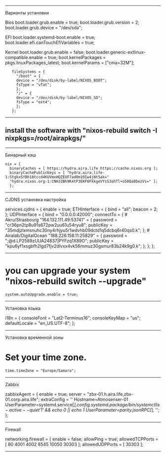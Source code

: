 ********************************************************************************
Варианты установки

  Bios
        boot.loader.grub.enable = true;
        boot.loader.grub.version = 2;
        boot.loader.grub.device = "/dev/sda";

  EFI
       boot.loader.systemd-boot.enable = true;
       boot.loader.efi.canTouchEfiVariables = true;

  Kernel
       boot.loader.grub.enable = false;
       boot.loader.generic-extlinux-compatible.enable = true;
       boot.kernelPackages = pkgs.linuxPackages_latest;
       boot.kernelParams = ["cma=32M"];

       fileSystems = {
         "/boot" = {
         device = "/dev/disk/by-label/NIXOS_BOOT";
         fsType = "vfat";
         };
         "/" = {
         device = "/dev/disk/by-label/NIXOS_SD";
         fsType = "ext4";
         };
       };
********************************************************************************
## install the software with "nixos-rebuild switch -I nixpkgs=/root/airapkgs/"

********************************************************************************

Бинарный кэш

    nix = {
      binaryCaches = [ https://hydra.aira.life https://cache.nixos.org ];
      binaryCachePublicKeys = [ "hydra.aira.life-1:StgkxSYBh18tccd4KUVmxHQZEUF7ad8m10Iw4jNt5ak="
      "hydra.nixos.org-1:CNHJZBh9K4tP3EKF6FkkgeVYsS3ohTl+oS0Qa8bezVs=" ];
      };
********************************************************************************

CJDNS установка настройка

  services.cjdns = {
    enable = true;
    ETHInterface = {
      bind = "all";
      beacon = 2;
    };
    UDPInterface = {
      bind = "0.0.0.0:42000";
      connectTo = {
        # Akru/Strasbourg
        "164.132.111.49:53741" = {
          password = "cr36pn2tp8u91s672pw2uu61u54ryu8";
          publicKey = "35mdjzlxmsnuhc30ny4rhjyu5r1wdvhb09dctd1q5dcbq6r40qs0.k";
        };
        # Airalab/DigitalOcean
        "188.226.158.11:25829" = {
          password = ";@d.LP2589zUUA24837|PYFzq1X89O";
          publicKey = "kpu6yf1xsgbfh2lgd7fjv2dlvxx4vk56mmuz30gsmur83b24k9g0.k";
        };
      };
    };
********************************************************************************

  # you can upgrade your system "nixos-rebuild switch --upgrade"

    system.autoUpgrade.enable = true;

********************************************************************************
Установка языка

  i18n = {
    consoleFont = "Lat2-Terminus16";
    consoleKeyMap = "us";
    defaultLocale = "en_US.UTF-8";
  };
********************************************************************************

Установка временной зоны

  # Set your time zone.
    time.timeZone = "Europe/Samara";
********************************************************************************
Zabbix

  zabbixAgent = {
    enable = true;
    server = "zbx-01.h.aira.life,zbx-01.corp.aira.life";
    extraConfig =
    ''
    Hostname=Atmosenser-01
    UserParameter=systemd.service[*],${config.systemd.package}/bin/systemctl is-active --quiet '$1' && echo 0 || echo 1
    UserParameter=parity.jsonRPC[*],
    '';
  };
********************************************************************************
Firewall

  networking.firewall = {
    enable = false;
    allowPing = true;
    allowedTCPPorts = [ 80 4001 4002 8545 10050 30303 ];
    allowedUDPPorts = [ 30303 ];
********************************************************************************
